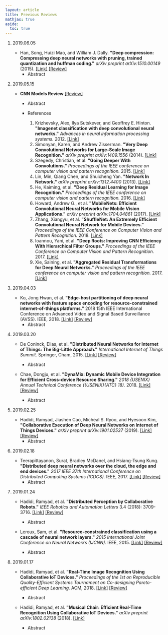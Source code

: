 ```yaml
---
layout: article
title: Previous Reviews
mathjax: true
aside:
  toc: true
---
```


1. 2019.06.05
    * Han, Song, Huizi Mao, and William J. Dally. **"Deep compression: Compressing deep neural networks with pruning, trained quantization and huffman coding."** *arXiv preprint arXiv:1510.00149* (2015). [[Link]](https://arxiv.org/abs/1510.00149) [[Review]](https://github.com/junyoung1992/junyoung1992.github.io/raw/master/assets/slide/Slide_190605.pdf)
        * Abstract
        
1. 2019.05.15
    * **CNN Models Review** [[Review]](https://github.com/junyoung1992/junyoung1992.github.io/raw/master/assets/slide/Slide_190515.pdf)
        * Abstract
        
        * References
            1. Krizhevsky, Alex, Ilya Sutskever, and Geoffrey E. Hinton. **"Imagenet classification with deep convolutional neural networks."** *Advances in neural information processing systems.* 2012. [[Link]](http://papers.nips.cc/paper/4824-imagenet-classification-with-deep-convolutional-neural-networ)
            1. Simonyan, Karen, and Andrew Zisserman. **"Very Deep Convolutional Networks for Large-Scale Image Recognition."** *arXiv preprint arXiv:1409.1556* (2014). [[Link]](https://arxiv.org/abs/1409.1556)
            1. Szegedy, Christian, et al. **"Going Deeper With Convolutions."** *Proceedings of the IEEE conference on computer vision and pattern recognition.* 2015. [[Link]](https://www.cv-foundation.org/openaccess/content_cvpr_2015/html/Szegedy_Going_Deeper_With_2015_CVPR_paper.html)
            1. Lin, Min, Qiang Chen, and Shuicheng Yan. **"Network In Network."** *arXiv preprint arXiv:1312.4400* (2013). [[Link]](https://arxiv.org/abs/1312.4400)
            1. He, Kaiming, et al. **"Deep Residual Learning for Image Recognition."** *Proceedings of the IEEE conference on computer vision and pattern recognition.* 2016. [[Link]](http://openaccess.thecvf.com/content_cvpr_2016/html/He_Deep_Residual_Learning_CVPR_2016_paper.html)
            1. Howard, Andrew G., et al. **"MobileNets: Efficient Convolutional Neural Networks for Mobile Vision Applications."** *arXiv preprint arXiv:1704.04861* (2017). [[Link]](https://arxiv.org/abs/1704.04861)
            1. Zhang, Xiangyu, et al. **"ShuffleNet: An Extremely Efficient Convolutional Neural Network for Mobile Devices."** *Proceedings of the IEEE Conference on Computer Vision and Pattern Recognition.* 2018. [[Link]](http://openaccess.thecvf.com/content_cvpr_2018/html/Zhang_ShuffleNet_An_Extremely_CVPR_2018_paper.html)
            1. Ioannou, Yani, et al. **"Deep Roots: Improving CNN Efficiency With Hierarchical Filter Groups."** *Proceedings of the IEEE Conference on Computer Vision and Pattern Recognition.* 2017. [[Link]](http://openaccess.thecvf.com/content_cvpr_2017/html/Ioannou_Deep_Roots_Improving_CVPR_2017_paper.html)
            1. Xie, Saining, et al. **"Aggregated Residual Transformations for Deep Neural Networks."** *Proceedings of the IEEE conference on computer vision and pattern recognition.* 2017. [[Link]](http://openaccess.thecvf.com/content_cvpr_2017/html/Xie_Aggregated_Residual_Transformations_CVPR_2017_paper.html)
            
1. 2019.04.03
    * Ko, Jong Hwan, et al. **"Edge-host partitioning of deep neural networks with feature space encoding for resource-constrained internet-of-things platforms."** 2018 15th IEEE International Conference on Advanced Video and Signal Based Surveillance (AVSS). IEEE, 2018. [[Link]](https://ieeexplore.ieee.org/abstract/document/8639121) [[Review]](https://github.com/junyoung1992/junyoung1992.github.io/raw/master/assets/slide/Slide_190403.pdf)
        * Abstract
        
1. 2019.03.20
    * De Coninck, Elias, et al. **"Distributed Neural Networks for Internet of Things: The Big-Little Approach."** *International Internet of Things Summit.* Springer, Cham, 2015. [[Link]](https://link.springer.com/chapter/10.1007/978-3-319-47075-7_52) [[Review]](https://github.com/junyoung1992/junyoung1992.github.io/raw/master/assets/slide/Slide_190320_1.pdf)
        * Abstract
        
    * Chae, Dongju, et al. **"DynaMix: Dynamic Mobile Device Integration for Efficient Cross-device Resource Sharing."** *2018 {USENIX} Annual Technical Conference ({USENIX}{ATC} 18).* 2018. [[Link]](https://www.usenix.org/conference/atc18/presentation/chae) [[Review]](https://github.com/junyoung1992/junyoung1992.github.io/raw/master/assets/slide/Slide_190320_2.pdf)
        * Abstract
        
1. 2019.02.25
    * Hadidi, Ramyad, Jiashen Cao, Micheal S. Ryoo, and Hyesoon Kim, **"Collaborative Execution of Deep Neural Networks on Internet of Things Devices."** *arXiv preprint arXiv:1901.02537* (2019). [[Link]](https://arxiv.org/abs/1901.02537) [[Review]](https://github.com/junyoung1992/junyoung1992.github.io/raw/master/assets/slide/Slide_190225.pdf)
        * Abstract
        
1. 2019.02.18
    * Teerapittayanon, Surat, Bradley McDanel, and Hsiang-Tsung Kung. **"Distributed deep neural networks over the cloud, the edge and end devices."** *2017 IEEE 37th International Conference on Distributed Computing Systems (ICDCS).* IEEE, 2017. [[Link]](https://ieeexplore.ieee.org/abstract/document/7979979) [[Review]](https://github.com/junyoung1992/junyoung1992.github.io/raw/master/assets/slide/Slide_190218.pdf)
        * Abstract
        
1. 2019.01.24
    * Hadidi, Ramyad, et al. **"Distributed Perception by Collaborative Robots."** *IEEE Robotics and Automation Letters* 3.4 (2018): 3709-3716. [[Link]](https://ieeexplore.ieee.org/abstract/document/8411096) [[Review]](https://github.com/junyoung1992/junyoung1992.github.io/raw/master/assets/slide/Slide_190124_1.pdf)
        * Abstract
        
    * Leroux, Sam, et al. **"Resource-constrained classification using a cascade of neural network layers."** *2015 International Joint Conference on Neural Networks (IJCNN).* IEEE, 2015. [[Link]](https://ieeexplore.ieee.org/abstract/document/7280601) [[Review]](https://github.com/junyoung1992/junyoung1992.github.io/raw/master/assets/slide/Slide_190124_2.pdf)
        * Abstract
          
1. 2019.01.17
    * Hadidi, Ramyad, et al. **"Real-Time Image Recognition Using Collaborative IoT Devices."** *Proceedings of the 1st on Reproducible Quality-Efficient Systems Tournament on Co-designing Pareto-efficient Deep Learning.* ACM, 2018. [[Link]](https://dl.acm.org/citation.cfm?id=3229765) [[Review]](https://github.com/junyoung1992/junyoung1992.github.io/raw/master/assets/slide/Slide_190117.pdf)
        * Abstract
        
    * Hadidi, Ramyad, et al. **"Musical Chair: Efficient Real-Time Recognition Using Collaborative IoT Devices."** *arXiv preprint arXiv:1802.02138* (2018). [[Link]](https://arxiv.org/abs/1802.02138)
        * Abstract
